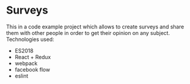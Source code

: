 # Surveys
This in a code example project which allows to create surveys and share them with other people in order to get their opinion on any subject.
Technologies used:
- ES2018
- React + Redux
- webpack
- facebook flow
- eslint
